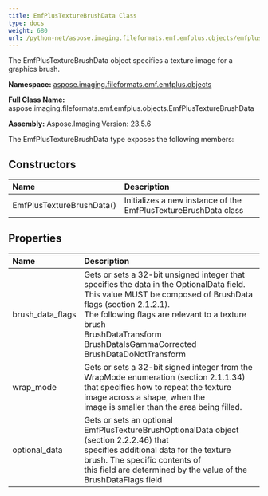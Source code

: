 ```yaml
---
title: EmfPlusTextureBrushData Class
type: docs
weight: 680
url: /python-net/aspose.imaging.fileformats.emf.emfplus.objects/emfplustexturebrushdata/
---
```


The EmfPlusTextureBrushData object specifies a texture image for a graphics brush.

**Namespace:** [aspose.imaging.fileformats.emf.emfplus.objects](/imaging/python-net/aspose.imaging.fileformats.emf.emfplus.objects/)

**Full Class Name:** aspose.imaging.fileformats.emf.emfplus.objects.EmfPlusTextureBrushData

**Assembly:**  Aspose.Imaging Version: 23.5.6

The EmfPlusTextureBrushData type exposes the following members:
## **Constructors**
|**Name**|**Description**|
| :- | :- |
|EmfPlusTextureBrushData()|Initializes a new instance of the EmfPlusTextureBrushData class|
## **Properties**
|**Name**|**Description**|
| :- | :- |
|brush_data_flags|Gets or sets a 32-bit unsigned integer that specifies the data in the OptionalData field. <br/>            This value MUST be composed of BrushData flags (section 2.1.2.1). <br/>            The following flags are relevant to a texture brush<br/>            BrushDataTransform<br/>            BrushDataIsGammaCorrected<br/>            BrushDataDoNotTransform|
|wrap_mode|Gets or sets a 32-bit signed integer from the WrapMode enumeration (section 2.1.1.34) <br/>            that specifies how to repeat the texture image across a shape, when the <br/>            image is smaller than the area being filled.|
|optional_data|Gets or sets an optional EmfPlusTextureBrushOptionalData object (section 2.2.2.46) that <br/>            specifies additional data for the texture brush. The specific contents of <br/>            this field are determined by the value of the BrushDataFlags field|
